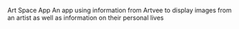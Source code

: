 Art Space App
An app using information from Artvee to display images from an artist as well as information on their personal lives
